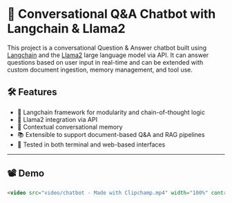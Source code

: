 # 🧠 Conversational Q&A Chatbot with Langchain & Llama2

This project is a conversational Question & Answer chatbot built using [Langchain](https://www.langchain.com/) and the [Llama2](https://huggingface.co/meta-llama) large language model via API. It can answer questions based on user input in real-time and can be extended with custom document ingestion, memory management, and tool use.

## 🛠️ Features

- 🔗 Langchain framework for modularity and chain-of-thought logic
- 🦙 Llama2 integration via API
- 💬 Contextual conversational memory
- 📚 Extensible to support document-based Q&A and RAG pipelines
- 🧪 Tested in both terminal and web-based interfaces

---

## 📽 Demo
```html
<video src="video/chatbot - Made with Clipchamp.mp4" width="100%" controls autoplay muted loop></video>

